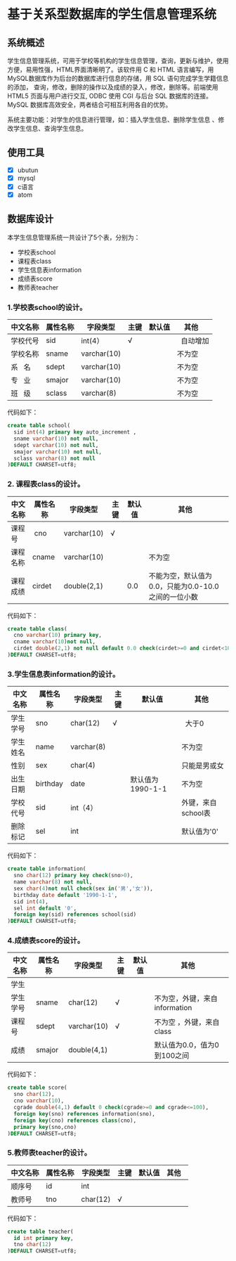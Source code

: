 # 基于关系型数据库的学生信息管理系统

## 系统概述
  学生信息管理系统，可用于学校等机构的学生信息管理，查询，更新与维护，使用方便，易用性强，HTML界面清晰明了。该软件用 C 和 HTML 语言编写，用MySQL数据库作为后台的数据库进行信息的存储，用 SQL 语句完成学生学籍信息的添加， 查询，修改，删除的操作以及成绩的录入，修改，删除等。前端使用 HTML5 页面与用户进行交互, ODBC 使用 CGI 与后台 SQL 数据库的连接。MySQL 数据库高效安全，两者结合可相互利用各自的优势。  
  
  系统主要功能：对学生的信息进行管理，如：插入学生信息、删除学生信息 、修改学生信息、查询学生信息。
## 使用工具
 - [x] ubutun   
 - [x] mysql  
 - [x] c语言  
 - [x] atom   
## 数据库设计  
本学生信息管理系统一共设计了5个表，分别为： 
* 学校表school  
* 课程表class 
* 学生信息表information  
* 成绩表score  
* 教师表teacher

### 1.学校表school的设计。 

中文名称 | 属性名称 | 字段类型 | 主键 | 默认值 | 其他   
--------|--------|--------|--------|--------|--------|
学校代号 |  sid | int(4） | √ |   |   自动增加|
学校名称 | sname | varchar(10) | |  |不为空 |
系   名 | sdept | varchar(10) |  |  |不为空 |
专   业 | smajor |varchar(10) |  |  |  不为空|
班   级 |sclass | varchar(8) |  |  | 不为空| 

代码如下：
```sql
create table school(
  sid int(4) primary key auto_increment ,
  sname varchar(10) not null,
  sdept varchar(10) not null,
  smajor varchar(10) not null,
  sclass varchar(8) not null
)DEFAULT CHARSET=utf8;
```
 
### 2. 课程表class的设计。  

中文名称 | 属性名称 | 字段类型 | 主键 | 默认值 | 其他   
--------|--------|--------|--------|--------|--------|
课程号 |  cno | varchar(10) | √ |  ||
课程名称 | cname | varchar(10) | |  |不为空 |
课程成绩 | cirdet | double(2,1) |  | 0.0 | 不能为空，默认值为0.0，只能为0.0-10.0之间的一位小数|

代码如下：
```sql
create table class(
  cno varchar(10) primary key,
  cname varchar(10)not null,
  cirdet double(2,1) not null default 0.0 check(cirdet>=0 and cirdet<10) 
)DEFAULT CHARSET=utf8;
```


### 3.学生信息表information的设计。 

中文名称 | 属性名称 | 字段类型 | 主键 | 默认值 | 其他   
--------|--------|--------|--------|--------|--------|
学生学号 |  sno | char(12) | √ |   |   大于0|
学生姓名 | name | varchar(8) | |  |不为空 |
性别 | sex | char(4) |  |  |只能是男或女|
出生日期 | birthday |date |  | 默认值为1990-1-1 |  不为空|
学校代号 |sid | int（4） |  |  | 外键，来自school表| 
删除标记|sel | int |  |  | 默认值为'0'| 

代码如下：
```sql
create table information(
  sno char(12) primary key check(sno>0),
  name varchar(8) not null,
  sex char(4)not null check(sex in('男','女')),
  birthday date default '1990-1-1',
  sid int(4),
  sel int default '0',
  foreign key(sid) references school(sid)
)DEFAULT CHARSET=utf8;
```

### 4.成绩表score的设计。 

中文名称 | 属性名称 | 字段类型 | 主键 | 默认值 | 其他   
--------|--------|--------|--------|--------|--------|
学生 |
学生学号 | sname | char(12) | √|  |不为空，外键，来自information|
课程号 | sdept | varchar(10) | √ |  |不为空 ，外键，来自class|
成绩 | smajor |double(4,1) |  |  |  默认值为0.0，值为0到100之间|

代码如下：
```sql
create table score(
  sno char(12),
  cno varchar(10),
  cgrade double(4,1) default 0 check(cgrade>=0 and cgrade<=100),
  foreign key(sno) references information(sno),
  foreign key(cno) references class(cno),
  primary key(sno,cno)
)DEFAULT CHARSET=utf8;
```


### 5.教师表teacher的设计。 

中文名称 | 属性名称 | 字段类型 | 主键 | 默认值 | 其他   
--------|--------|--------|--------|--------|--------|
顺序号 | id |int | |  ||
教师号 | tno | char(12) | √|  ||

代码如下：
```sql
create table teacher(
  id int primary key,
  tno char(12)
)DEFAULT CHARSET=utf8;
```
